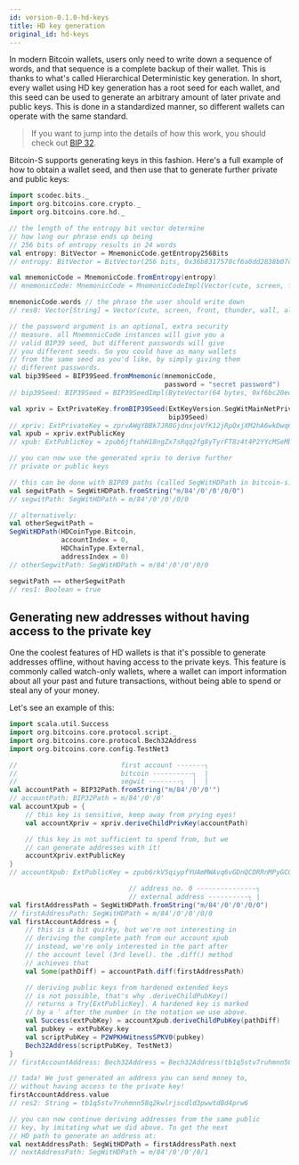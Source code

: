 ```yaml
---
id: version-0.1.0-hd-keys
title: HD key generation
original_id: hd-keys
---
```


In modern Bitcoin wallets, users only need to write down
a sequence of words, and that sequence is a complete backup
of their wallet. This is thanks to what's called Hierarchical
Deterministic key generation. In short, every wallet using HD
key generation has a root seed for each wallet, and this
seed can be used to generate an arbitrary amount of later
private and public keys. This is done in a standardized manner,
so different wallets can operate with the same standard.

> If you want to jump into the details of how this work,
> you should check out
> [BIP 32](https://github.com/bitcoin/bips/blob/master/bip-0032.mediawiki).

Bitcoin-S supports generating keys in this fashion. Here's a
full example of how to obtain a wallet seed, and then
use that to generate further private and public keys:

```scala
import scodec.bits._
import org.bitcoins.core.crypto._
import org.bitcoins.core.hd._

// the length of the entropy bit vector determine
// how long our phrase ends up being
// 256 bits of entropy results in 24 words
val entropy: BitVector = MnemonicCode.getEntropy256Bits
// entropy: BitVector = BitVector(256 bits, 0x36b8317570cf6a0dd2838b07cb02be971c82b996d44b987530c506f2c8fef6fd)

val mnemonicCode = MnemonicCode.fromEntropy(entropy)
// mnemonicCode: MnemonicCode = MnemonicCodeImpl(Vector(cute, screen, front, thunder, wall, alone, energy, imitate, amazing, fix, quick, comfort, sight, fresh, forget, maximum, observe, praise, course, assume, clutch, legal, swim, pink))

mnemonicCode.words // the phrase the user should write down
// res0: Vector[String] = Vector(cute, screen, front, thunder, wall, alone, energy, imitate, amazing, fix, quick, comfort, sight, fresh, forget, maximum, observe, praise, course, assume, clutch, legal, swim, pink) // the phrase the user should write down

// the password argument is an optional, extra security
// measure. all MnemonicCode instances will give you a
// valid BIP39 seed, but different passwords will give
// you different seeds. So you could have as many wallets
// from the same seed as you'd like, by simply giving them
// different passwords.
val bip39Seed = BIP39Seed.fromMnemonic(mnemonicCode,
                                       password = "secret password")
// bip39Seed: BIP39Seed = BIP39SeedImpl(ByteVector(64 bytes, 0xf6bc20ecba293c86f6c5672ebda54b5eed4f718333ea89de7a782385d61b42b39b15751adbe3247f5baebdcaf57e60ca3eb8b1845cd61166d6b37b21cf7ad8cb))

val xpriv = ExtPrivateKey.fromBIP39Seed(ExtKeyVersion.SegWitMainNetPriv,
                                        bip39Seed)
// xpriv: ExtPrivateKey = zprvAWgYBBk7JR8GjdnxjoVfK12jRpQxjXM2hA6wkDwq624VkBcGsgprix1DtgtDMwtmahSBmfypGafJNFxLvjpMkKmH2nVq1cM4ddoFYkuRmhA
val xpub = xpriv.extPublicKey
// xpub: ExtPublicKey = zpub6jftahH18ngZx7sRqq2fg8yTyrFT8z4t4P2YYcMSeMbUcywRRE97GkKhjzA4s36tsp3ijNCSchMfUcrFTGWbCPzteku1CjmHmDqET8FeGSa

// you can now use the generated xpriv to derive further
// private or public keys

// this can be done with BIP89 paths (called SegWitHDPath in bitcoin-s)
val segwitPath = SegWitHDPath.fromString("m/84'/0'/0'/0/0")
// segwitPath: SegWitHDPath = m/84'/0'/0'/0/0

// alternatively:
val otherSegwitPath =
SegWitHDPath(HDCoinType.Bitcoin,
             accountIndex = 0,
             HDChainType.External,
             addressIndex = 0)
// otherSegwitPath: SegWitHDPath = m/84'/0'/0'/0/0

segwitPath == otherSegwitPath
// res1: Boolean = true
```

## Generating new addresses without having access to the private key

One the coolest features of HD wallets is that it's possible
to generate addresses offline, without having access to the
private keys. This feature is commonly called watch-only
wallets, where a wallet can import information about all
your past and future transactions, without being able to
spend or steal any of your money.

Let's see an example of this:

```scala
import scala.util.Success
import org.bitcoins.core.protocol.script._
import org.bitcoins.core.protocol.Bech32Address
import org.bitcoins.core.config.TestNet3

//                          first account -------┐
//                          bitcoin ----------┐  |
//                          segwit --------┐  |  |
val accountPath = BIP32Path.fromString("m/84'/0'/0'")
// accountPath: BIP32Path = m/84'/0'/0'
val accountXpub = {
    // this key is sensitive, keep away from prying eyes!
    val accountXpriv = xpriv.deriveChildPrivKey(accountPath)

    // this key is not sufficient to spend from, but we
    // can generate addresses with it!
    accountXpriv.extPublicKey
}
// accountXpub: ExtPublicKey = zpub6rkV5qiypfYUAmMWAvq6vGDnQCDRRnMPyGCG24YJKhAtCW87eicxGEoVu62CC8ZRkEsFYTZr4cSNDnoD7z7nuW2i8yGTTFsZTZB3ePRJHR8

                              // address no. 0 ---------------┐
                              // external address ----------┐ |
val firstAddressPath = SegWitHDPath.fromString("m/84'/0'/0'/0/0")
// firstAddressPath: SegWitHDPath = m/84'/0'/0'/0/0
val firstAccountAddress = {
    // this is a bit quirky, but we're not interesting in
    // deriving the complete path from our account xpub
    // instead, we're only interested in the part after
    // the account level (3rd level). the .diff() method
    // achieves that
    val Some(pathDiff) = accountPath.diff(firstAddressPath)

    // deriving public keys from hardened extended keys
    // is not possible, that's why .deriveChildPubKey()
    // returns a Try[ExtPublicKey]. A hardened key is marked
    // by a ' after the number in the notation we use above.
    val Success(extPubKey) = accountXpub.deriveChildPubKey(pathDiff)
    val pubkey = extPubKey.key
    val scriptPubKey = P2WPKHWitnessSPKV0(pubkey)
    Bech32Address(scriptPubKey, TestNet3)
}
// firstAccountAddress: Bech32Address = Bech32Address(tb1q5stv7ruhmnn58q2kwlrjscdld3pwwtd8d4prw6)

// tada! We just generated an address you can send money to,
// without having access to the private key!
firstAccountAddress.value
// res2: String = tb1q5stv7ruhmnn58q2kwlrjscdld3pwwtd8d4prw6

// you can now continue deriving addresses from the same public
// key, by imitating what we did above. To get the next
// HD path to generate an address at:
val nextAddressPath: SegWitHDPath = firstAddressPath.next
// nextAddressPath: SegWitHDPath = m/84'/0'/0'/0/1
```

